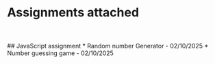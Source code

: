 # Assignments attached
<br>
<br>
## JavaScript assignment
* Random number Generator - 02/10/2025
* Number guessing game - 02/10/2025